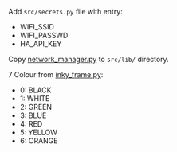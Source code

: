 Add `src/secrets.py` file with entry:
- WIFI_SSID
- WIFI_PASSWD
- HA_API_KEY

Copy [network_manager.py] to `src/lib/` directory.

7 Colour from [inky_frame.py]:
- 0: BLACK
- 1: WHITE
- 2: GREEN
- 3: BLUE
- 4: RED
- 5: YELLOW
- 6: ORANGE


[network_manager.py]: https://github.com/pimoroni/pimoroni-pico/blob/b4451c3bdc06235a1358a5a8aabd008647ed9f8a/micropython/examples/common/network_manager.py
[inky_frame.py]: https://github.com/pimoroni/pimoroni-pico/blob/b4451c3bdc06235a1358a5a8aabd008647ed9f8a/micropython/modules_py/inky_frame.py
